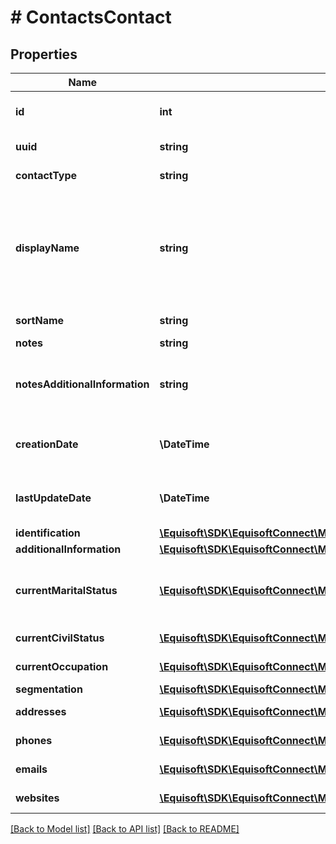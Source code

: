 # # ContactsContact

## Properties

Name | Type | Description | Notes
------------ | ------------- | ------------- | -------------
**id** | **int** | Contact unique numeric identifier |
**uuid** | **string** | Contact unique string identifier |
**contactType** | **string** | Contact type (&#39;CUS&#39;,&#39;OTHER&#39;) |
**displayName** | **string** | Contact complete name (\&quot;[Last name] [First Name]\&quot;) or company Name for &#39;Organization&#39; contact | [optional]
**sortName** | **string** | Contact sort name | [optional]
**notes** | **string** | Contact notes | [optional]
**notesAdditionalInformation** | **string** | Contact additional information related to the notes | [optional]
**creationDate** | **\DateTime** | Creation time. As defined by date-time - RFC3339 | [optional]
**lastUpdateDate** | **\DateTime** | Last update time. As defined by date-time - RFC3339 | [optional]
**identification** | [**\Equisoft\SDK\EquisoftConnect\Model\ContactContactIdentification**](ContactContactIdentification.md) |  | [optional]
**additionalInformation** | [**\Equisoft\SDK\EquisoftConnect\Model\ContactContactAdditionalInformation**](ContactContactAdditionalInformation.md) |  | [optional]
**currentMaritalStatus** | [**\Equisoft\SDK\EquisoftConnect\Model\ContactContactMaritalStatus**](ContactContactMaritalStatus.md) | Contact current marital status, prefer current civil status property | [optional]
**currentCivilStatus** | [**\Equisoft\SDK\EquisoftConnect\Model\ContactContactMaritalStatus**](ContactContactMaritalStatus.md) | Contact current civil status | [optional]
**currentOccupation** | [**\Equisoft\SDK\EquisoftConnect\Model\ContactContactOccupation**](ContactContactOccupation.md) | Contact current occupation | [optional]
**segmentation** | [**\Equisoft\SDK\EquisoftConnect\Model\ContactContactSegmentation**](ContactContactSegmentation.md) |  | [optional]
**addresses** | [**\Equisoft\SDK\EquisoftConnect\Model\ContactContactAddress[]**](ContactContactAddress.md) | List of contact&#39;s addresses | [optional]
**phones** | [**\Equisoft\SDK\EquisoftConnect\Model\ContactContactPhone[]**](ContactContactPhone.md) | List of contact&#39;s phones | [optional]
**emails** | [**\Equisoft\SDK\EquisoftConnect\Model\ContactContactEmail[]**](ContactContactEmail.md) | List of contact&#39;s emails | [optional]
**websites** | [**\Equisoft\SDK\EquisoftConnect\Model\ContactContactWebsite[]**](ContactContactWebsite.md) | List of contact&#39;s websites | [optional]

[[Back to Model list]](../../README.md#models) [[Back to API list]](../../README.md#endpoints) [[Back to README]](../../README.md)
